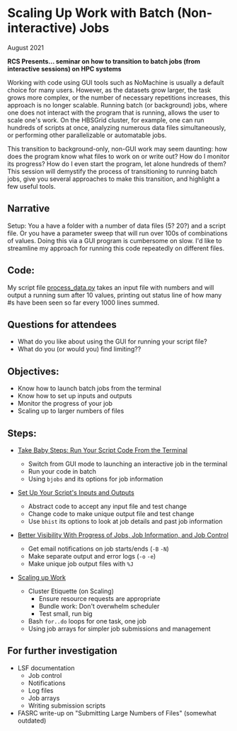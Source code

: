 # Scaling Up Work with Batch (Non-interactive) Jobs

August 2021

**RCS Presents... seminar on how to transition to batch jobs (from interactive sessions) on HPC systems**

Working with code using GUI tools such as NoMachine is usually a default choice for many users. However, as the datasets grow larger, the task grows more complex, or the number of necessary repetitions increases, this approach is no longer scalable. Running batch (or background) jobs, where one does not interact with the program that is running, allows the user to scale one's work. On the HBSGrid cluster, for example, one can run hundreds of scripts at once, analyzing numerous data files simultaneously, or performing other parallelizable or automatable jobs. 

This transition to background-only, non-GUI work may seem daunting: how does the program know what files to work on or write out? How do I monitor its progress? How do I even start the program, let alone hundreds of them? This session will demystify the process of transitioning to running batch jobs, give you several approaches to make this transition, and highlight a few useful tools. 

## Narrative
Setup: You a have a folder with a number of data files (5? 20?) and a script file. Or you have a parameter sweep that will run over 100s of combinations of values. Doing this via a GUI program is cumbersome on slow. I'd like to streamline my approach for running this code repeatedly on different files.

## Code: 
My script file [process_data.py](code/process_data.py) takes an input file with numbers and will output a running sum after 10 values, printing out status line of how many #s have been seen so far every 1000 lines summed.

## Questions for attendees
* What do you like about using the GUI for running your script file?
* What do you (or would you) find limiting??

## Objectives:
* Know how to launch batch jobs from the terminal
* Know how to set up inputs and outputs
* Monitor the progress of your job
* Scaling up to larger numbers of files

## Steps:
* [Take Baby Steps: Run Your Script Code From the Terminal](1.Baby_steps.md)
  * Switch from GUI mode to launching an interactive job in the terminal
  * Run your code in batch
  * Using `bjobs` and its options for job information

* [Set Up Your Script's Inputs and Outputs](2.Input_outputs.md)
  * Abstract code to accept any input file and test change
  * Change code to make unique output file and test change
  * Use `bhist` its options to look at job details and past job information

* [Better Visibility With Progress of Jobs, Job Information, and Job Control](3.Better_visibility.md)
  * Get email notifications on job starts/ends (`-B` `-N`)
  * Make separate output and error logs (`-o` `-e`)
  * Make unique job output files with `%J`

* [Scaling up Work](4.Scaling_up.md)
  * Cluster Etiquette (on Scaling)
    * Ensure resource requests are appropriate
    * Bundle work: Don't overwhelm scheduler
    * Test small, run big
  * Bash `for..do` loops for one task, one job
  * Using job arrays for simpler job submissions and management


## For further investigation
* LSF documentation
    * Job control
    * Notifications
    * Log files
    * Job arrays
    * Writing submission scripts
* FASRC write-up on "Submitting Large Numbers of Files" (somewhat outdated)

